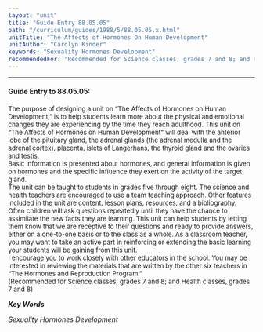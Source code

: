 ```yaml
---
layout: "unit"
title: "Guide Entry 88.05.05"
path: "/curriculum/guides/1988/5/88.05.05.x.html"
unitTitle: "The Affects of Hormones On Human Development"
unitAuthor: "Carolyn Kinder"
keywords: "Sexuality Hormones Development"
recommendedFor: "Recommended for Science classes, grades 7 and 8; and Health classes, grades 7 and 8"
---
```

<body>
<hr/>
<h4>
Guide Entry to 88.05.05:
</h4>
<font size="-1">
<dl>
<dt>
The purpose of designing a unit on “The Affects of Hormones on Human Development,” is to help students learn more about the physical and emotional changes they are experiencing by the time they reach adulthood. This unit on “The Affects of Hormones on Human Development” will deal with the anterior lobe of the pituitary gland, the adrenal glands (the adrenal medulla and the adrenal cortex), placenta, islets of Langerhans, the thyroid gland and the ovaries and testis.
<dt>
Basic information is presented about hormones, and general information is given on hormones and the specific influence they exert on the activity of the target gland.
<dt>
The unit can be taught to students in grades five through eight. The science and health teachers are encouraged to use a team teaching approach. Other features included in the unit are content, lesson plans, resources, and a bibliography.
<dt>
Often children will ask questions repeatedly until they have the chance to assimilate the new facts they are learning. This unit can help students by letting them know that we are receptive to their questions and ready to provide answers, either on a one-to-one basis or to the class as a whole. As a classroom teacher, you may want to take an active part in reinforcing or extending the basic learning your students will be gaining from this unit.
<dt>
I encourage you to work closely with other educators in the school. You may be interested in reviewing the materials that are written by the other six teachers in “The Hormones and Reproduction Program.”
<dt>
(Recommended for Science classes, grades 7 and 8; and Health classes, grades 7 and 8)
</dt>
</dt>
</dt>
</dt>
</dt>
</dt>
</dl>
</font>
<p>
<b>
<i>
Key Words
</i>
</b>
<br/>
</p>
<p>
<i>
Sexuality Hormones Development
</i>
</p>
</body>